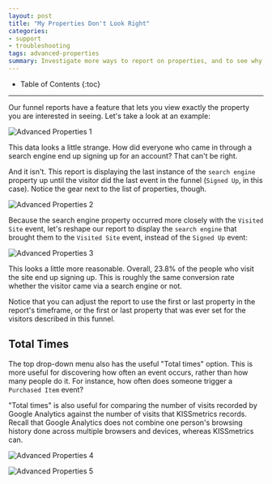 ```yaml
---
layout: post
title: "My Properties Don't Look Right"
categories:
- support
- troubleshooting
tags: advanced-properties
summary: Investigate more ways to report on properties, and to see why the properties may not match what you're expecting.
---
```

* Table of Contents
{:toc}
* * *

Our funnel reports have a feature that lets you view exactly the property you are interested in seeing. Let's take a look at an example:

![Advanced Properties 1][ssprop1]

This data looks a little strange. How did everyone who came in through a search engine end up signing up for an account? That can't be right.

And it isn't. This report is displaying the last instance of the `search engine` property up until the visitor did the last event in the funnel (`Signed Up`, in this case). Notice the gear next to the list of properties, though.

![Advanced Properties 2][ssprop2]

Because the search engine property occurred more closely with the `Visited Site` event, let's reshape our report to display the `search engine` that brought them to the `Visited Site` event, instead of the `Signed Up` event:

![Advanced Properties 3][ssprop3]

This looks a little more reasonable. Overall, 23.8% of the people who visit the site end up signing up. This is roughly the same conversion rate whether the visitor came via a search engine or not.

Notice that you can adjust the report to use the first or last property in the report's timeframe, or the first or last property that was ever set for the visitors described in this funnel.

## Total Times

The top drop-down menu also has the useful "Total times" option. This is more useful for discovering how often an event occurs, rather than how many people do it. For instance, how often does someone trigger a `Purchased Item` event?

"Total times" is also useful for comparing the number of visits recorded by Google Analytics against the number of visits that KISSmetrics records. Recall that Google Analytics does not combine one person's browsing history done across multiple browsers and devices, whereas KISSmetrics can.

![Advanced Properties 4][ssprop4]

![Advanced Properties 5][ssprop5]

[ssprop1]: https://s3.amazonaws.com/kissmetrics-support-files/assets/troubleshooting/advanced-properties/advancedproperties1.png
[ssprop2]: https://s3.amazonaws.com/kissmetrics-support-files/assets/troubleshooting/advanced-properties/advancedproperties2.png
[ssprop3]: https://s3.amazonaws.com/kissmetrics-support-files/assets/troubleshooting/advanced-properties/advancedproperties3.png
[ssprop4]: https://s3.amazonaws.com/kissmetrics-support-files/assets/troubleshooting/advanced-properties/advancedproperties4.png
[ssprop5]: https://s3.amazonaws.com/kissmetrics-support-files/assets/troubleshooting/advanced-properties/advancedproperties5.png

